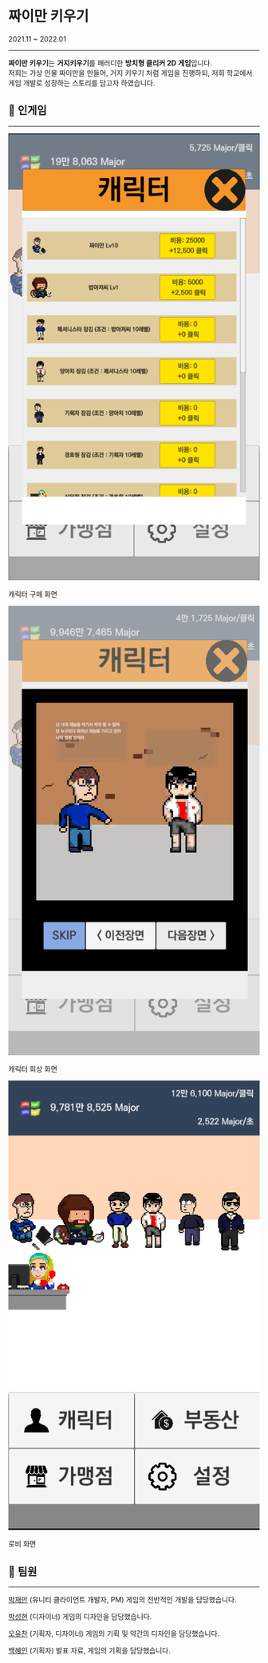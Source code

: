 # 짜이만 키우기

2021.11 ~ 2022.01

---

**짜이만 키우기**는 **거지키우기**를 패러디한 **방치형 클리커 2D 게임**입니다.<br>
저희는 가상 인물 짜이만을 만들어, 거지 키우기 처럼 게임을 진행하되, 저희 학교에서 게임 개발로 성장하는 스토리를 담고자 하였습니다.

## 🔎 인게임

---

<img src="Docs/Untitled.png">

캐릭터 구매 화면

<img src="Docs/Untitled 1.png">

캐릭터 회상 화면

<img src="Docs/Untitled 2.png">

로비 화면

## 👥 팀원

---

[박재만](https://github.com/qkrwoaks) (유니티 클라이언트 개발자, PM) 게임의 전반적인 개발을 담당했습니다.

[박성현](https://github.com/Cjsghkd) (디자이너) 게임의 디자인을 담당했습니다.

[오유찬](https://github.com/ohyuchan123) (기획자, 디자이너) 게임의 기획 및 약간의 디자인을 담당했습니다.

[백혜인](https://github.com/hyein0112) (기획자) 발표 자료, 게임의 기획을 담당했습니다.
